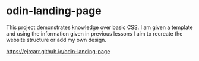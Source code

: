 # odin-landing-page

This project demonstrates knowledge over basic CSS. I am given a template and using the information given in previous lessons I aim to recreate the website structure or add my own design. 

https://ejrcarr.github.io/odin-landing-page
